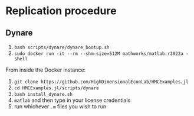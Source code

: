 # Replication procedure

## Dynare 

1. `bash scripts/dynare/dynare_bootup.sh`
2. `sudo docker run -it --rm --shm-size=512M mathworks/matlab:r2022a -shell`

From inside the Docker instance:
1. `git clone https://github.com/HighDimensionalEconLab/HMCExamples.jl`
2. `cd HMCExamples.jl/scripts/dynare`
3. `bash install_dynare.sh`
4. `matlab` and then type in your license credentials
5. run whichever `.m` files you wish to run
